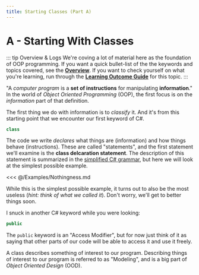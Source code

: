 ```yaml
---
title: Starting Classes (Part A)
---
```

# A - Starting With Classes

::: tip Overview & Logs
We're coving a lot of material here as the foundation of OOP programming. If you want a quick bullet-list of the the keywords and topics covered, see the [**Overview**](Overview.md). If you want to check yourself on what you're learning, run through the [**Learning Outcome Guide**](LOGs.md) for this topic.
:::

"A *computer program* is a **set of instructions** for manipulating **information**." In the world of *Object Oriented Programming* (OOP), the first focus is on the *information* part of that definition.

The first thing we do with information is to *classify* it. And it's from this starting point that we encounter our first keyword of C#.

```csharp
class
```

The code we write *declares* what things are (information) and how things behave (instructions). These are called "statements", and the first statement we'll examine is the **class delcaration statement**. The description of this statement is summarized in the [simplified C# grammar](../Teach/chapter1-7.md#class-definition), but here we will look at the simplest possible example.

<<< @/Examples/Nothingness.md

While this is the simplest possible example, it turns out to also be the most useless (*hint: think of what we called it*). Don't worry, we'll get to better things soon.

I snuck in another C# keyword while you were looking:

```csharp
public
```

The `public` keyword is an "Access Modifier", but for now just think of it as saying that other parts of our code will be able to access it and use it freely.

A class describes something of interest to our program. Describing things of interest to our program is referred to as "Modeling", and is a big part of *Object Oriented Design* (OOD).
